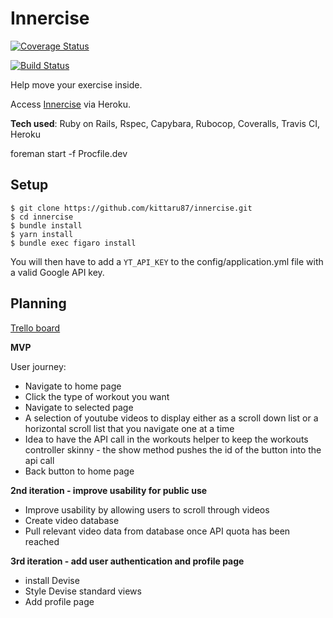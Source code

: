 # Innercise

[![Coverage Status](https://coveralls.io/repos/github/Kittaru87/Innercise/badge.svg?branch=master)](https://coveralls.io/github/Kittaru87/Innercise?branch=master)

[![Build Status](https://travis-ci.com/Kittaru87/Innercise.svg?branch=master)](https://travis-ci.com/Kittaru87/Innercise)

Help move your exercise inside.

Access [Innercise](https://innercise.herokuapp.com/) via Heroku.

**Tech used**: Ruby on Rails, Rspec, Capybara, Rubocop, Coveralls, Travis CI, Heroku

foreman start -f Procfile.dev

## Setup
```
$ git clone https://github.com/kittaru87/innercise.git
$ cd innercise
$ bundle install
$ yarn install
$ bundle exec figaro install
```
You will then have to add a `YT_API_KEY` to the config/application.yml file with a valid Google API key.

## Planning ##

[Trello board](https://trello.com/b/17SYVyiB/home-gym-app)

**MVP**

User journey:

- Navigate to home page
- Click the type of workout you want
- Navigate to selected page
- A selection of youtube videos to display either as a scroll down list or a horizontal scroll list that you navigate one at a time
- Idea to have the API call in the workouts helper to keep the workouts controller skinny - the show method pushes the id of the button into the api call
- Back button to home page

**2nd iteration - improve usability for public use**

- Improve usability by allowing users to scroll through videos
- Create video database
- Pull relevant video data from database once API quota has been reached 

**3rd iteration - add user authentication and profile page**

- install Devise
- Style Devise standard views
- Add profile page



